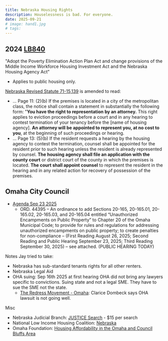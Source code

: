 ```yaml
---
title: Nebraska Housing Rights
description: Houselessness is bad. For everyone.
date: 2025-09-21
# image: hand1.jpg
# tags:
---
```


## 2024 [LB840](https://nebraskalegislature.gov/bills/view_bill.php?DocumentID=54715)

"Adopt the Poverty Elimination Action Plan Act and change provisions of the Middle
Income Workforce Housing Investment Act and the Nebraska Housing Agency Act"

* Applies to public housing only.

[Nebraska Revised Statute 71-15,139](https://nebraskalegislature.gov/laws/statutes.php?statute=71-15%2C139) is amended to read: 
* ... Page 11: (2)(b) If the premises is located in a city of the metropolitan class,
the notice shall contain a statement in substantially the following form:
"**You have the right to representation by an attorney.** This right applies
to eviction proceedings before a court and in any hearing to contest
termination of your tenancy before the [name of housing agency].
**An attorney will be appointed to represent you, at no cost to you**, at the
beginning of such proceedings or hearing.
* ... Page 13: (5)(b) If the resident requests a hearing by the housing agency to
contest the termination, counsel shall be appointed for the resident
prior to such hearing unless the resident is already represented by
counsel. **The housing agency shall file an application with the county
court** or district court of the county in which the premises is located.
**The court shall appoint counsel** to represent the resident in the hearing
and in any related action for recovery of possession of the premises.

## Omaha City Council

* [Agenda Sep 23 2025](https://cityclerk.cityofomaha.org/wp-content/uploads/images/2025-09-23a.pdf)
  * ORD. 44395 – An ordinance to add Sections 20-165, 20-165.01, 20-165.02, 20-165.03,
    and 20-165.04 entitled “Unauthorized Encampments on Public Property” to Chapter 20 of
    the Omaha Municipal Code; to provide for rules and regulations for addressing
    unauthorized encampments on public property; to create penalties for non-compliance –
    (First Reading August 26, 2025; Second Reading and Public Hearing September 23,
    2025; Third Reading September 30, 2025) – see attached. (PUBLIC HEARING TODAY)

Notes Jay tried to take:

* Nebraska has sub-standard tenants rights for all other renters. 
* Nebraska Legal Aid
* OHA suing: Sep 16th 2025 at first hearing OHA did not bring any lawyers specific to convictions. Suing state and not a legal SME. They have to sue the SME not the state.
  * [The Redress Movement - Omaha](https://redressmovement.org/omaha/): Clarice Dombeck says OHA lawsuit is not going well.

Misc

* Nebraska Judicial Branch: [JUSTICE Search](https://www.nebraska.gov/justicecc/ccname.cgi) - $15 per search
* National Low Income Housing Coalition: [Nebraska](https://nlihc.org/housing-needs-by-state/nebraska)
* Omaha Foundation: [Housing Affordability in the Omaha and Council Bluffs Area](https://omahafoundation.org/wp-content/uploads/2021/05/Housing-Affordability-Assessment-of-Needs-Priorities.pdf)
